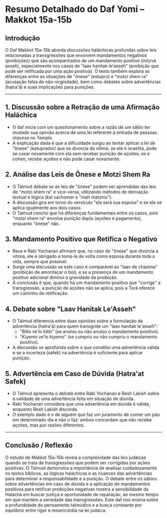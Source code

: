 # Resumo Detalhado do Daf Yomi – Makkot 15a-15b

## Introdução

O Daf Makkot 15a-15b aborda discussões haláchicas profundas sobre leis relacionadas a transgressões que envolvem mandamentos negativos (proibições) que são acompanhados de um mandamento positivo (mitzvá asseh), especialmente nos casos de "laav hanitak le'asseh" (proibição que pode ser retificada por uma ação positiva). O texto também explora as diferenças entre as situações de "ônese" (estupro) e "motzi shem ra" (acusação falsa de não-virgindade), bem como debates sobre advertências (hatra'á) e suas implicações para punições.

---

## 1. **Discussão sobre a Retração de uma Afirmação Haláchica**

- O daf inicia com um questionamento sobre a razão de um sábio ter mudado sua opinião acerca de uma lei referente à entrada de pessoas impuras no Templo.
- A explicação dada é que a dificuldade surgiu ao tentar aplicar a lei de "ônese" (estuprador) que se divorcia da vítima: se ele é israelita, pode se casar novamente com ela sem receber punição de açoites; se é cohen, recebe açoites e não pode casar novamente.

## 2. **Análise das Leis de Ônese e Motzi Shem Ra**

- O Talmud debate se as leis de "ônese" podem ser aprendidas das leis de "motzi shem ra" e vice-versa, utilizando métodos de derivação textual e lógica (kal vachomer e "mah matzinu").
- A discussão gira em torno do versículo "ela será sua esposa" e se ele se aplica igualmente aos dois casos.
- O Talmud conclui que há diferenças fundamentais entre os casos, pois "motzi shem ra" envolve punição dupla (açoites e pagamento), enquanto "ônese" não.

## 3. **Mandamento Positivo que Retifica o Negativo**

- Rava e Rabi Yochanan afirmam que, no caso do "ônese" que divorcia a vítima, ele é obrigado a tomá-la de volta como esposa durante toda a vida, sempre que possível.
- Surge uma discussão se este caso é comparável ao "laav de chasima" (proibição de amordaçar o boi), e se a presença de um mandamento positivo adicional diminui a gravidade da proibição.
- A conclusão é que, quando há um mandamento positivo que "corrige" a transgressão, a punição de açoites não se aplica, pois a Torá oferece um caminho de retificação.

## 4. **Debate sobre "Laav Hanitak Le'Asseh"**

- O Talmud diferencia entre duas opiniões sobre a formulação da advertência (hatra'á) para quem transgride um "laav hanitak le'asseh":
    - "Bitlo ve'lo bitlo" (se anulou ou não anulou o mandamento positivo).
    - "Kiyemo ve'lo kiyemo" (se cumpriu ou não cumpriu o mandamento positivo).
- A discussão se aprofunda sobre o que constitui uma advertência válida e se a incerteza (safek) na advertência é suficiente para aplicar punição.

## 5. **Advertência em Caso de Dúvida (Hatra'at Safek)**

- O Talmud apresenta o debate entre Rabi Yochanan e Resh Lakish sobre a validade de uma advertência feita em situação de dúvida.
- Rabi Yochanan considera que uma advertência em dúvida é válida, enquanto Resh Lakish discorda.
- O exemplo dado é o de alguém que faz um juramento de comer um pão em determinado dia e não o faz: ambos concordam que não recebe açoites, mas por razões diferentes.

---

## Conclusão / Reflexão

O estudo de Makkot 15a-15b revela a complexidade das leis judaicas quando se trata de transgressões que podem ser corrigidas por ações positivas. O Talmud demonstra a importância de analisar cuidadosamente os textos bíblicos, as lógicas haláchicas e as nuances das advertências para determinar a responsabilidade e a punição. O debate entre os sábios sobre advertências em caso de dúvida e a aplicação de mandamentos positivos para retificar proibições negativas mostra a sensibilidade da Halachá em buscar justiça e oportunidade de reparação, ao mesmo tempo em que mantém a seriedade das transgressões. Este daf nos ensina sobre a profundidade do pensamento talmúdico e a busca constante por equilíbrio entre rigor e misericórdia na lei judaica.